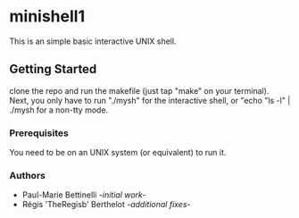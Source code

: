 # minishell1
This is an simple basic interactive UNIX shell.
## Getting Started
clone the repo and run the makefile (just tap "make" on your terminal). Next, you only have to run "./mysh" for the interactive shell, or "echo "ls -l" | ./mysh for a non-tty mode.
### Prerequisites
You need to be on an UNIX system (or equivalent) to run it.
### Authors
* Paul-Marie Bettinelli *-initial work-*
* Régis 'TheRegisb' Berthelot *-additional fixes-*
